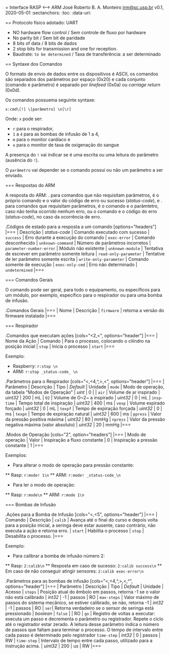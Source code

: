 = Interface RASP <--> ARM
José Roberto B. A. Monteiro <jrm@sc.usp.br>
v0.1, 2020-05-01
:sectanchors:
:toc:
:data-uri:

== Protocolo físico adotado: UART

* NO hardware flow control / Sem controle de fluxo por hardware
* No parity bit / Sem bit de paridade
* 8 bits of data / 8 bits de dados
* 2 stop bits for transmission and one for reception.
* Baudrate: `to be determined` / Taxa de transferência: a ser determinado

== Syntaxe dos Comandos

O formato de envio de dados entre os dispositivos é ASCII, os comandos são separados dos parâmetros por espaço (0x20) e cada conjunto (comando e parâmetro) é separado por _linefeed_ (0x0a) ou _carriage return_ (0x0d).

Os comandos possuema seguinte syntaxe:

`x:cmd\[!] \[parâmetro] \n[\r]`

Onde: `x` pode ser:

* `r` para o respirador,
* `1` a `4` para as bombas de infusão de 1 a 4,
* `m` para o monitor cardíaco e
* `o` para o monitor de taxa de oxigenação do sangue

A presença do `!` vai indicar se é uma escrita ou uma leitura do parâmetro (ausência do `!`).

O `parâmetro` vai depender se o comando possui ou não um parâmetro a ser enviado.

=== Respostas do ARM

A resposta do ARM:
. para comandos que não requisitam parâmetros, é o próprio comando e o valor do código de erro ou sucesso (_status-code_), e
. para comandos que requisitam parâmetros, é o comando e o parâmtetro, caso não tenha ocorrido nenhum erro, ou o comando e o código do erro (_status-code_), no caso da ocorrência de erro.

.Códigos de estado para a resposta a um comando
[options="headers"]
|===
| Descrição | _status-code_
| Comando executado com sucesso | `success`
| Erro durante a execução do comando | `exec-error`
| Comando desconhecido | `unknown-command`
| Número de parâmetros incorretos | `parameter-number-error`
| Módulo não existente | `unknown-module`
| Tentativa de escrever em parâmetro somente leitura | `read-only-parameter`
| Tentative de ler parâmetro somente escrita | `write-only-parameter`
| Comando somente de execução | `exec-only-cmd`
| Erro não determinado | `undetermined`
|===

=== Comandos Gerais

O comando pode ser geral, para todo o equipamento, ou específicos para um módulo, por exemplo, específico para o respirador ou para uma bomba de infusão.

.Comandos Gerais
|===
| Nome | Descrição
| `firmware` | retorna a versão do firmware instalado
|===

=== Respirador

.Comandos que executam ações
[cols="<2,<", options="header"]
|===
| Nome da Ação | Comando
| Para o processo, colocando o cilindro na posição inicial | `stop`
| Inicia o processo | `start`
|===

Exemplo:

* Raspberry: `r:stop \n`
* ARM: `r:stop _status-code_ \n`

.Parâmetros para o Respirador
[cols="<,<4,^,>,<", options="header"]
|===
| Parâmetro | Descrição | Tipo | _Default_ | Unidade
| `mode` | Modo de operação, da tabela "Modos de Operação" | _uint_ | 0 |
| `air` | Volume de ar inspirado | _uint32_ | 200 | mL
| `O2` | Volume de O~2~ a inspirado | _uint32_ | 0 | mL
| `insp-time` | Tempo total de inspiração | _uint32_ | 400 | ms
| `vexp`  | Volume expirado forçado | _uint32_ | 0 | mL
| `texpf` | Tempo de expiração forçada | _uint32_ | 0 | ms
| `texpn` | Tempo de expiração natural | _uint32_ | 600 | ms
| `ppress` | Valor da pressão positiva máxima | _uint32_ | 80 | mmHg
| `npress` | Valor da pressão negativa máxima (valor absoluto) | _uint32_ | 20 | mmHg
|===

.Modos de Operação
[cols="2", option="headers"]
|===
| Modo de operação | Valor
| Inspiração a fluxo constante | 0
| Inspiração a pressão constante | 1
|===

Exemplos:

* Para alterar o modo de operação para pressão constante:

** Rasp: `r:mode! 1\n`
** ARM: `r:mode! _status-code_\n`

* Para ler o modo de operação:

** Rasp: `r:mode\n`
** ARM: `r:mode 1\n`

=== Bombas de Infusão

.Ações para a Bomba de Infusão
[cols="<,<5", options="header"]
|===
| Comando | Descrição
| `calib` | Avança até o final do curso e depois volta para a posição inicial, a seringa deve estar ausente, caso contrário, não executa a ação e retorna erro.
| `start` | Habilita o processo
| `stop` | Desabilita o processo.
|===

Exemplo:

* Para calibrar a bomba de infusão número 2:

** Rasp: `2:calib\n`
** Resposta em caso de sucesso: `2:calib success\n`
** Em caso de não conseguir atingir sensores: `2:calib exec-error\n`

.Parâmetros para as bombas de infusão
[cols="<,<4,^,>,<,^", options="header"]
|===
| Parâmetro | Descrição | Tipo | _Default_ | Unidade | Acesso
| `steps` | Posição atual do êmbolo em passos, retorna -1 se o valor não está calibrado  | _int32_ | -1 | passos | RO
| `max-steps` | Valor máximo de passos do sistema mecânico, se estiver calibrado, se não, retorna -1 | _int32_ | -1 | passos | RO
| `ser`| Retorna verdadeiro se o sensor de seringa está pressionado | _boolean_ | `false` | | RO
| `go` | Registro de voltas a executar: executa um passo e decrementa o parâmetro ou registrador. Repete o ciclo até o registrador estar zerado. A leitura desse parâmetro indica o número de passos que faltam para terminar o processo. O tempo de intervalo entre cada passo é determinado pelo registrador `time-step` | _int32_ | 0 | passos | RW
| `time-step` | Intervalo de tempo entre cada passo, utilizado para a instrução acima. | _uint32_ | 200 | us | RW 
|===
